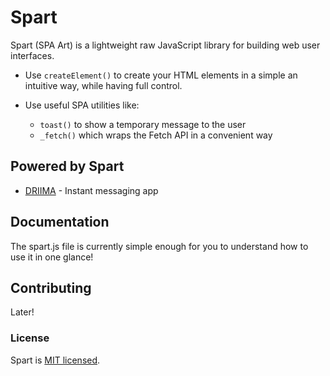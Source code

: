 # Spart

Spart (SPA Art) is a lightweight raw JavaScript library for building web user interfaces.

* Use `createElement()` to create your HTML elements in a simple an intuitive way, while having full control.

* Use useful SPA utilities like:
  * `toast()` to show a temporary message to the user
  * `_fetch()` which wraps the Fetch API in a convenient way

## Powered by Spart

* [DRIIMA](https://driima.estenligne.com) - Instant messaging app

## Documentation

The spart.js file is currently simple enough for you to understand how to use it in one glance!

## Contributing

Later!

### License

Spart is [MIT licensed](./LICENSE).
